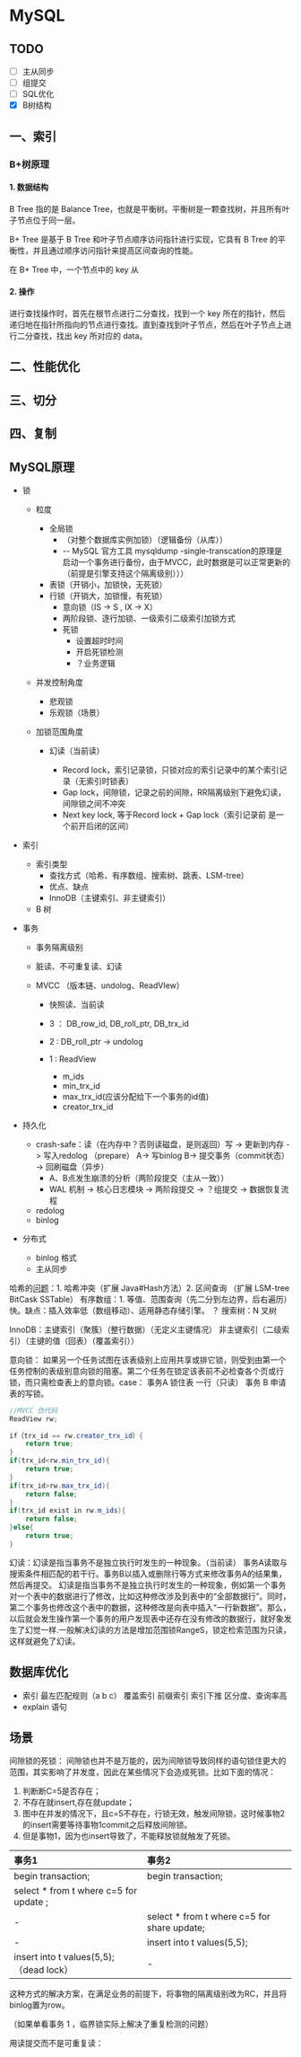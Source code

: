 # MySQL

## TODO

- [ ] 主从同步
- [ ] 组提交
- [ ] SQL优化
- [x] B树结构

## 一、索引

### B+树原理

#### 1. 数据结构

B Tree 指的是 Balance Tree，也就是平衡树。平衡树是一颗查找树，并且所有叶子节点位于同一层。

B+ Tree 是基于 B Tree 和叶子节点顺序访问指针进行实现，它具有 B Tree 的平衡性，并且通过顺序访问指针来提高区间查询的性能。

在 B+ Tree 中，一个节点中的 key 从

#### 2. 操作

进行查找操作时，首先在根节点进行二分查找，找到一个 key 所在的指针，然后递归地在指针所指向的节点进行查找。直到查找到叶子节点，然后在叶子节点上进行二分查找，找出 key 所对应的 data。



## 二、性能优化



## 三、切分





## 四、复制



## MySQL原理

- 锁

  - 粒度

    - 全局锁
      - （对整个数据库实例加锁）（逻辑备份（从库））	
      - -- MySQL 官方工具 mysqldump -single-transcation的原理是 启动一个事务进行备份，由于MVCC，此时数据是可以正常更新的（前提是引擎支持这个隔离级别）））
    - 表锁（开销小，加锁快，无死锁）
    - 行锁（开销大，加锁慢，有死锁）
      - 意向锁（IS -> S , IX -> X）
      - 两阶段锁、逐行加锁、一级索引二级索引加锁方式
      - 死锁
        - 设置超时时间
        - 开启死锁检测
        - ？业务逻辑

  - 并发控制角度

    - 悲观锁
    - 乐观锁（场景）

  - 加锁范围角度

    - 幻读（当前读）

      - Record lock，索引记录锁，只锁对应的索引记录中的某个索引记录（无索引时锁表）
      - Gap lock，间隙锁，记录之前的间隙，RR隔离级别下避免幻读，间隙锁之间不冲突
      - Next key lock, 等于Record lock + Gap lock（索引记录前 是一个前开后闭的区间）

      

- 索引

  - 索引类型
    - 查找方式（哈希、有序数组、搜索树、跳表、LSM-tree）
    - 优点、缺点
    - InnoDB（主键索引、非主键索引）
  - B 树

- 事务

  - 事务隔离级别

  - 脏读、不可重复读、幻读

  - MVCC （版本链、undolog、ReadVIew）

    - 快照读、当前读

    - 3 ： DB_row_id, DB_roll_ptr, DB_trx_id

    - 2 : DB_roll_ptr  -> undolog

    - 1 : ReadView 

      - m_ids
      - min_trx_id
      - max_trx_id(应该分配给下一个事务的id值)
      - creator_trx_id

      

- 持久化

  - crash-safe：读（在内存中？否则读磁盘，是则返回）写 -> 更新到内存 -> 写入redolog （prepare） A-> 写binlog B-> 提交事务（commit状态）       -> 回刷磁盘（异步）
    - A、B点发生崩溃的分析（两阶段提交（主从一致））
    - WAL 机制 -> 核心日志模块 -> 两阶段提交 -> ？组提交 -> 数据恢复流程
  - redolog
  - binlog

- 分布式

  - binlog 格式
  - 主从同步

哈希的<u>问题</u>：1. 哈希冲突（扩展 Java#Hash方法）2. 区间查询	（扩展 LSM-tree BitCask SSTable）
有序数组：1. 等值、范围查询（先二分到左边界，后右遍历）快。缺点：插入效率低（数组移动）、适用静态存储引擎。
？ 搜索树：N 叉树

InnoDB：主键索引（聚簇）（整行数据）（无定义主键情况）	非主键索引（二级索引）（主键的值（回表）（覆盖索引））

意向锁： 如果另一个任务试图在该表级别上应用共享或排它锁，则受到由第一个任务控制的表级别意向锁的阻塞。第二个任务在锁定该表前不必检查各个页或行锁，而只需检查表上的意向锁。case： 事务A 锁住表 一行（只读） 事务 B 申请表的写锁。

``` java
//MVCC 伪代码
ReadView rw;
 
if（trx_id == rw.creator_trx_id）{
    return true;
}
if(trx_id<rw.min_trx_id){
    return true;
}
if(trx_id>rw.max_trx_id){
    return false;
}
if(trx_id exist in rw.m_ids){
    return false;
}else{
    return true;
}
```

幻读：幻读是指当事务不是独立执行时发生的一种现象。（当前读）
事务A读取与搜索条件相匹配的若干行。事务B以插入或删除行等方式来修改事务A的结果集，然后再提交。
幻读是指当事务不是独立执行时发生的一种现象，例如第一个事务对一个表中的数据进行了修改，比如这种修改涉及到表中的“全部数据行”。同时，第二个事务也修改这个表中的数据，这种修改是向表中插入“一行新数据”。那么，以后就会发生操作第一个事务的用户发现表中还存在没有修改的数据行，就好象发生了幻觉一样.一般解决幻读的方法是增加范围锁RangeS，锁定检索范围为只读，这样就避免了幻读。



## 数据库优化

- 索引	最左匹配规则（a b c）	覆盖索引	前缀索引	索引下推	区分度、查询率高
- explain 语句

## 场景

间隙锁的死锁：
间隙锁也并不是万能的，因为间隙锁导致同样的语句锁住更大的范围，其实影响了并发度，因此在某些情况下会造成死锁。比如下面的情况：

1. 判断断C=5是否存在；
2. 不存在就insert,存在就update；
3. 图中在并发的情况下，且c=5不存在，行锁无效，触发间隙锁，这时候事物2的insert需要等待事物1commit之后释放间隙锁。
4. 但是事物1，因为也insert导致了，不能释放锁就触发了死锁。

| 事务1                                   | 事务2                                       |
| :-------------------------------------- | :------------------------------------------ |
| begin transaction;                      | begin transaction;                          |
| select * from t where c=5 for update ;  |                                             |
| -                                       | select * from t where c=5 for share update; |
| -                                       | insert into t values(5,5);                  |
| insert into t values(5,5);（dead lock） | -                                           |

这种方式的解决方案，在满足业务的前提下，将事物的隔离级别改为RC，并且将binlog置为row。

（如果单看事务 1 ，临界锁实际上解决了重复检测的问题）

用读提交而不是可重复读：